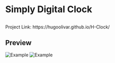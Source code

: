 <h1>Simply Digital Clock</h1>

<h2></h2>
Project Link: https://hugoolivar.github.io/H-Clock/

## Preview
  <img src="https://cdn.discordapp.com/attachments/1032760837649223771/1201934160248447077/image.png?ex=65cb9f6a&is=65b92a6a&hm=5658d3c52168bd51303402227237a0e3253c0ca457fc943ea5aec1359eca2406&" max-width="50%" height=auto alt="Example"> 
  <img src="https://cdn.discordapp.com/attachments/1032760837649223771/1201934251042557962/image.png?ex=65cb9f80&is=65b92a80&hm=25480c2ebab75d1962bc87ec0ab15948b78c8007a6aea5cd0f0f0e411e1de23e&" max-width="50%" height=auto alt="Example"> 
